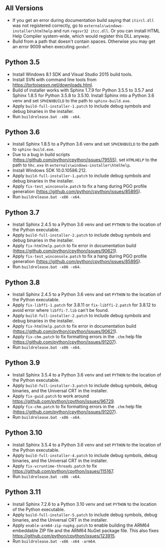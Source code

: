## All Versions

- If you get an error during documentation build saying that `itircl.dll` was not registered correctly, go to `externals\windows-installer\htmlhelp` and run `regsvr32 itcc.dll`. Or you can install HTML Help Compiler system-wide, which would register this DLL anyway.
- Build from a path that doesn't contain spaces. Otherwise you may get an error 9009 when executing `gendef`.

## Python 3.5

- Install Windows 8.1 SDK and Visual Studio 2015 build tools.
- Install SVN with command line tools from https://tortoisesvn.net/downloads.html.
- Build of installer works with Sphinx 1.7.9 for Python 3.5.5 to 3.5.7 and Sphinx 1.8.5 for Python 3.5.8 to 3.5.10. Install Sphinx into a Python 3.6 venv and set `SPHINXBUILD` to the path to `sphinx-build.exe`.
- Apply `build-full-installer-1.patch` to include debug symbols and debug binaries in the installer.
- Run `buildrelease.bat -x86 -x64`.

## Python 3.6

- Install Sphinx 1.8.5 to a Python 3.6 venv and set `SPHINXBUILD` to the path to `sphinx-build.exe`.
- Due to a bug in build scripts (https://github.com/python/cpython/issues/79555), set `HTMLHELP` to the path to `hhc.exe` in `externals\windows-installer\htmlhelp`.
- Install Windows SDK 10.0.10586.212.
- Apply `build-full-installer-1.patch` to include debug symbols and debug binaries in the installer.
- Apply `fix-test_winconsole.patch` to fix a hang during PGO profile generation (https://github.com/python/cpython/issues/85895).
- Run `buildrelease.bat -x86 -x64`.

## Python 3.7

- Install Sphinx 2.4.5 to a Python 3.6 venv and set `PYTHON` to the location of the Python executable.
- Apply `build-full-installer-2.patch` to include debug symbols and debug binaries in the installer.
- Apply `fix-htmlhelp.patch` to fix error in documentation build (https://github.com/python/cpython/issues/90621).
- Apply `fix-test_winconsole.patch` to fix a hang during PGO profile generation (https://github.com/python/cpython/issues/85895).
- Run `buildrelease.bat -x86 -x64`.

## Python 3.8

- Install Sphinx 2.4.5 to a Python 3.6 venv and set `PYTHON` to the location of the Python executable.
- Apply `fix-libffi-1.patch` for 3.8.11 or `fix-libffi-2.patch` for 3.8.12 to avoid error where `libffi-7.lib` can't be found.
- Apply `build-full-installer-2.patch` to include debug symbols and debug binaries in the installer.
- Apply `fix-htmlhelp.patch` to fix error in documentation build (https://github.com/python/cpython/issues/90621).
- Apply `fix-chm.patch` to fix formatting errors in the `.chm` help file (https://github.com/python/cpython/issues/91207).
- Run `buildrelease.bat -x86 -x64`.

## Python 3.9

- Install Sphinx 3.5.4 to a Python 3.6 venv and set `PYTHON` to the location of the Python executable.
- Apply `build-full-installer-3.patch` to include debug symbols, debug binaries, and the Universal CRT in the installer.
- Apply `fix-guid.patch` to work around https://github.com/python/cpython/issues/96729.
- Apply `fix-chm.patch` to fix formatting errors in the `.chm` help file (https://github.com/python/cpython/issues/91207).
- Run `buildrelease.bat -x86 -x64`.

## Python 3.10

- Install Sphinx 3.5.4 to a Python 3.6 venv and set `PYTHON` to the location of the Python executable.
- Apply `build-full-installer-4.patch` to include debug symbols, debug binaries, and the Universal CRT in the installer.
- Apply `fix-vcruntime-threads.patch` to fix https://github.com/python/cpython/issues/115167.
- Run `buildrelease.bat -x86 -x64`.

## Python 3.11

- Install Sphinx 7.2.6 to a Python 3.10 venv and set `PYTHON` to the location of the Python executable.
- Apply `build-full-installer-5.patch` to include debug symbols, debug binaries, and the Universal CRT in the installer.
- Apply `enable-arm64-zip-nupkg.patch` to enable building the ARM64 embeddable ZIP file and the ARM64 NuGet package file. This also fixes https://github.com/python/cpython/issues/123915.
- Run `buildrelease.bat -x86 -x64 -arm64`.
